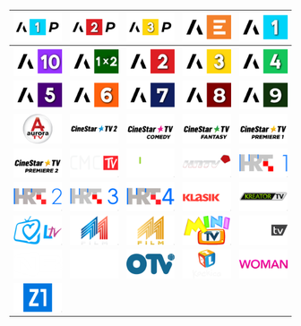 | ![](https://raw.githubusercontent.com/RevGear/logo/master/Countries/HR/ArenaPremium1.png) | ![](https://raw.githubusercontent.com/RevGear/logo/master/Countries/HR/ArenaPremium2.png) | ![](https://raw.githubusercontent.com/RevGear/logo/master/Countries/HR/ArenaPremium3.png) | ![](https://raw.githubusercontent.com/RevGear/logo/master/Countries/HR/ArenaSport.png) | ![](https://raw.githubusercontent.com/RevGear/logo/master/Countries/HR/ArenaSport1.png) | 
|:---:|:---:|:---:|:---:|:---:| 
| ![](https://raw.githubusercontent.com/RevGear/logo/master/Countries/HR/ArenaSport10.png) | ![](https://raw.githubusercontent.com/RevGear/logo/master/Countries/HR/ArenaSport1x2.png) | ![](https://raw.githubusercontent.com/RevGear/logo/master/Countries/HR/ArenaSport2.png) | ![](https://raw.githubusercontent.com/RevGear/logo/master/Countries/HR/ArenaSport3.png) | ![](https://raw.githubusercontent.com/RevGear/logo/master/Countries/HR/ArenaSport4.png) | 
| ![](https://raw.githubusercontent.com/RevGear/logo/master/Countries/HR/ArenaSport5.png) | ![](https://raw.githubusercontent.com/RevGear/logo/master/Countries/HR/ArenaSport6.png) | ![](https://raw.githubusercontent.com/RevGear/logo/master/Countries/HR/ArenaSport7.png) | ![](https://raw.githubusercontent.com/RevGear/logo/master/Countries/HR/ArenaSport8.png) | ![](https://raw.githubusercontent.com/RevGear/logo/master/Countries/HR/ArenaSport9.png) | 
| ![](https://raw.githubusercontent.com/RevGear/logo/master/Countries/HR/AuroraTV.png) | ![](https://raw.githubusercontent.com/RevGear/logo/master/Countries/HR/CineStarTV2.png) | ![](https://raw.githubusercontent.com/RevGear/logo/master/Countries/HR/CineStarTVComedy.png) | ![](https://raw.githubusercontent.com/RevGear/logo/master/Countries/HR/CineStarTVFantasy.png) | ![](https://raw.githubusercontent.com/RevGear/logo/master/Countries/HR/CineStarTVPremiere1.png) | 
| ![](https://raw.githubusercontent.com/RevGear/logo/master/Countries/HR/CineStarTVPremiere2.png) | ![](https://raw.githubusercontent.com/RevGear/logo/master/Countries/HR/CMCTV.png) | ![](https://raw.githubusercontent.com/RevGear/logo/master/Countries/HR/DokuTV.png) | ![](https://raw.githubusercontent.com/RevGear/logo/master/Countries/HR/HNTV.png) | ![](https://raw.githubusercontent.com/RevGear/logo/master/Countries/HR/HRT1.png) | 
| ![](https://raw.githubusercontent.com/RevGear/logo/master/Countries/HR/HRT2.png) | ![](https://raw.githubusercontent.com/RevGear/logo/master/Countries/HR/HRT3.png) | ![](https://raw.githubusercontent.com/RevGear/logo/master/Countries/HR/HRT4.png) | ![](https://raw.githubusercontent.com/RevGear/logo/master/Countries/HR/KlasikTV.png) | ![](https://raw.githubusercontent.com/RevGear/logo/master/Countries/HR/KreatorTV.png) | 
| ![](https://raw.githubusercontent.com/RevGear/logo/master/Countries/HR/LaudatoTV.png) | ![](https://raw.githubusercontent.com/RevGear/logo/master/Countries/HR/M1Film.png) | ![](https://raw.githubusercontent.com/RevGear/logo/master/Countries/HR/M1Gold.png) | ![](https://raw.githubusercontent.com/RevGear/logo/master/Countries/HR/MiniTV.png) | ![](https://raw.githubusercontent.com/RevGear/logo/master/Countries/HR/MrezaTV.png) | 
| ![](https://raw.githubusercontent.com/RevGear/logo/master/Countries/HR/NewsBar.png) | ![](https://raw.githubusercontent.com/RevGear/logo/master/Countries/HR/NovaWorld.png) | ![](https://raw.githubusercontent.com/RevGear/logo/master/Countries/HR/OTV.png) | ![](https://raw.githubusercontent.com/RevGear/logo/master/Countries/HR/RTLKockica.png) | ![](https://raw.githubusercontent.com/RevGear/logo/master/Countries/HR/Woman.png) | 
| ![](https://raw.githubusercontent.com/RevGear/logo/master/Countries/HR/Z1.png)  | 

